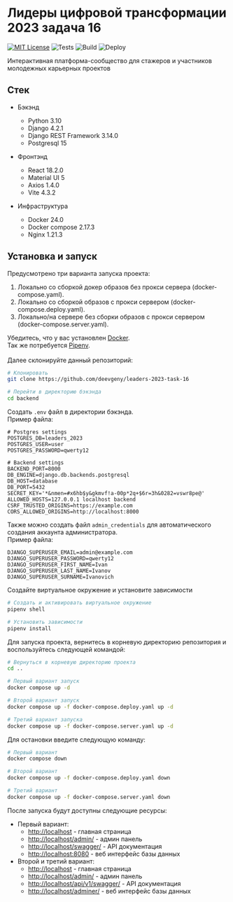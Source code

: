 # Лидеры цифровой трансформации 2023 задача 16

[![MIT License](https://img.shields.io/github/license/deevgeny/leaders-2023-task-16)](https://github.com/deevgeny/leaders-2023-task-16/blob/main/LICENSE)
![Tests](https://github.com/deevgeny/leaders-2023-task-16/actions/workflows/tests_workflow.yaml/badge.svg)
![Build](https://github.com/deevgeny/leaders-2023-task-16/actions/workflows/build_workflow.yaml/badge.svg)
![Deploy](https://github.com/deevgeny/leaders-2023-task-16/actions/workflows/deploy_workflow.yaml/badge.svg)

Интерактивная платформа-сообщество для стажеров и участников молодежных карьерных проектов

## Стек

* Бэкэнд
    * Python 3.10
    * Django 4.2.1
    * Django REST Framework 3.14.0
    * Postgresql 15

* Фронтэнд
    * React 18.2.0
    * Material UI 5
    * Axios 1.4.0
    * Vite 4.3.2

* Инфраструктура
    * Docker 24.0
    * Docker compose 2.17.3
    * Nginx 1.21.3


## Установка и запуск

Предусмотрено три варианта запуска проекта:
1. Локально со сборкой докер образов без прокси сервера (docker-compose.yaml).
2. Локально со сборкой образов с прокси сервером (docker-compose.deploy.yaml).
3. Локально/на сервере без сборки образов с прокси сервером (docker-compose.server.yaml).

Убедитесь, что у вас установлен [Docker](https://hub.docker.com/).\
Так же потребуется [Pipenv](https://docs.pipenv.org/install/).\
\
Далее склонируйте данный репозиторий:
```sh
# Клонировать
git clone https://github.com/deevgeny/leaders-2023-task-16

# Перейти в директорию бэкэнда
cd backend
```

Cоздать `.env` файл в директории бэкэнда.\
Пример файла:
```text
# Postgres settings
POSTGRES_DB=leaders_2023
POSTGRES_USER=user
POSTGRES_PASSWORD=qwerty12

# Backend settings
BACKEND_PORT=8000
DB_ENGINE=django.db.backends.postgresql
DB_HOST=database
DB_PORT=5432
SECRET_KEY='*&nmen=#x6hb$y&gkmvf!a-00p*2q+$6r=3h&0282=vswr8pe@'
ALLOWED_HOSTS=127.0.0.1 localhost backend
CSRF_TRUSTED_ORIGINS=https://example.com
CORS_ALLOWED_ORIGINS=http://localhost:8000
```

Также можно создать файл `admin_credentials` для автоматического создания
аккаунта администратора.\
Пример файла:
```text
DJANGO_SUPERUSER_EMAIL=admin@example.com
DJANGO_SUPERUSER_PASSWORD=qwerty12
DJANGO_SUPERUSER_FIRST_NAME=Ivan
DJANGO_SUPERUSER_LAST_NAME=Ivanov
DJANGO_SUPERUSER_SURNAME=Ivanovich
```
Создайте виртуальное окружение и установите зависимости
```sh
# Создать и активировать виртуальное окружение
pipenv shell

# Установить зависимости
pipenv install
```
Для запуска проекта, вернитесь в корневую директорию репозитория и воспользуйтесь следующей командой:
```sh
# Вернуться в корневую директорию проекта
cd ..

# Первый вариант запуск
docker compose up -d

# Второй вариант запуск
docker compose up -f docker-compose.deploy.yaml up -d

# Третий вариант запуска
docker compose up -f docker-compose.server.yaml up -d
```

Для остановки введите следующую команду:
```sh
# Первый вариант
docker compose down

# Второй вариант
docker compose up -f docker-compose.deploy.yaml down

# Третий вариант
docker compose up -f docker-compose.server.yaml down
```

После запуска будут доступны следующие ресурсы:

* Первый вариант:
    * [http://localhost](http://localhost) - главная страница 
    * [http://localhost/admin/](http://localhost/admin/) - админ панель 
    * [http://localhost/swagger/](http://localhost/swagger/) - API документация 
    * [http://localhost:8080](http://localhost:8080) - веб интерфейс базы данных
* Второй и третий вариант:
    * [http://localhost](http://localhost) - главная страница 
    * [http://localhost/admin/](http://localhost/admin/) - админ панель 
    * [http://localhost/api/v1/swagger/](http://localhost/api/v1/swagger/) - API документация 
    * [http://localhost/adminer/](http://localhost/adminer/) - веб интерфейс базы данных

